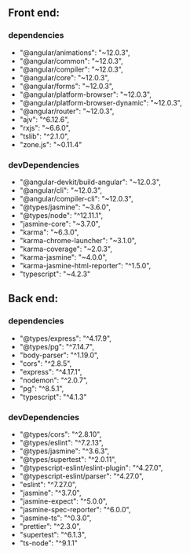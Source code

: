 ## Front end:

### dependencies

- "@angular/animations": "~12.0.3",
- "@angular/common": "~12.0.3",
- "@angular/compiler": "~12.0.3",
- "@angular/core": "~12.0.3",
- "@angular/forms": "~12.0.3",
- "@angular/platform-browser": "~12.0.3",
- "@angular/platform-browser-dynamic": "~12.0.3",
- "@angular/router": "~12.0.3",
- "ajv": "^6.12.6",
- "rxjs": "~6.6.0",
- "tslib": "^2.1.0",
- "zone.js": "~0.11.4"

### devDependencies

- "@angular-devkit/build-angular": "~12.0.3",
- "@angular/cli": "~12.0.3",
- "@angular/compiler-cli": "~12.0.3",
- "@types/jasmine": "~3.6.0",
- "@types/node": "^12.11.1",
- "jasmine-core": "~3.7.0",
- "karma": "~6.3.0",
- "karma-chrome-launcher": "~3.1.0",
- "karma-coverage": "~2.0.3",
- "karma-jasmine": "~4.0.0",
- "karma-jasmine-html-reporter": "^1.5.0",
- "typescript": "~4.2.3"

## Back end:

### dependencies

- "@types/express": "^4.17.9",
- "@types/pg": "^7.14.7",
- "body-parser": "^1.19.0",
- "cors": "^2.8.5",
- "express": "^4.17.1",
- "nodemon": "^2.0.7",
- "pg": "^8.5.1",
- "typescript": "^4.1.3"

### devDependencies

- "@types/cors": "^2.8.10",
- "@types/eslint": "^7.2.13",
- "@types/jasmine": "^3.6.3",
- "@types/supertest": "^2.0.11",
- "@typescript-eslint/eslint-plugin": "^4.27.0",
- "@typescript-eslint/parser": "^4.27.0",
- "eslint": "^7.27.0",
- "jasmine": "^3.7.0",
- "jasmine-expect": "^5.0.0",
- "jasmine-spec-reporter": "^6.0.0",
- "jasmine-ts": "^0.3.0",
- "prettier": "^2.3.0",
- "supertest": "^6.1.3",
- "ts-node": "^9.1.1"
